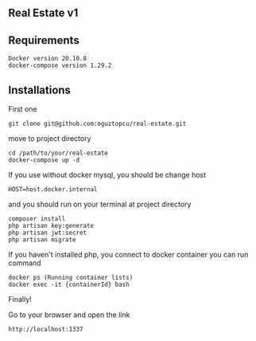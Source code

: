 ## Real Estate v1

## Requirements
```text
Docker version 20.10.8
docker-compose version 1.29.2
```

## Installations
First one
```text
git clone git@github.com:oguztopcu/real-estate.git
```

move to project directory
```text
cd /path/to/your/real-estate
docker-compose up -d
```

If you use without docker mysql, you should be change host
```text
HOST=host.docker.internal
```

and you should run on your terminal at project directory 

```text
composer install
php artisan key:generate
php artisan jwt:secret
php artisan migrate
```

If you haven't installed php, you connect to docker container you can run command

````text
docker ps (Running container lists)
docker exec -it {containerId} bash
````

Finally!

Go to your browser and open the link
```text
http://localhost:1337
```
